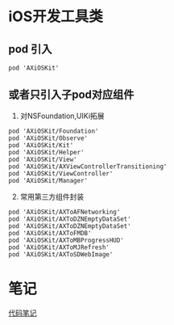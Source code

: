 # iOS开发工具类

## pod 引入
```
pod 'AXiOSKit'
```
## 或者只引入子pod对应组件
1.  对NSFoundation,UIKi拓展
```
pod 'AXiOSKit/Foundation'
pod 'AXiOSKit/Observe'
pod 'AXiOSKit/Kit'
pod 'AXiOSKit/Helper'
pod 'AXiOSKit/View'
pod 'AXiOSKit/AXViewControllerTransitioning'
pod 'AXiOSKit/ViewController'
pod 'AXiOSKit/Manager'
```
2.  常用第三方组件封装
```
pod 'AXiOSKit/AXToAFNetworking'
pod 'AXiOSKit/AXToDZNEmptyDataSet'
pod 'AXiOSKit/AXToDZNEmptyDataSet'
pod 'AXiOSKit/AXToFMDB'
pod 'AXiOSKit/AXToMBProgressHUD'
pod 'AXiOSKit/AXToMJRefresh'
pod 'AXiOSKit/AXToSDWebImage'

```

# 笔记
<a href="../AXiOSKit/README/_code.md">代码笔记</a>

